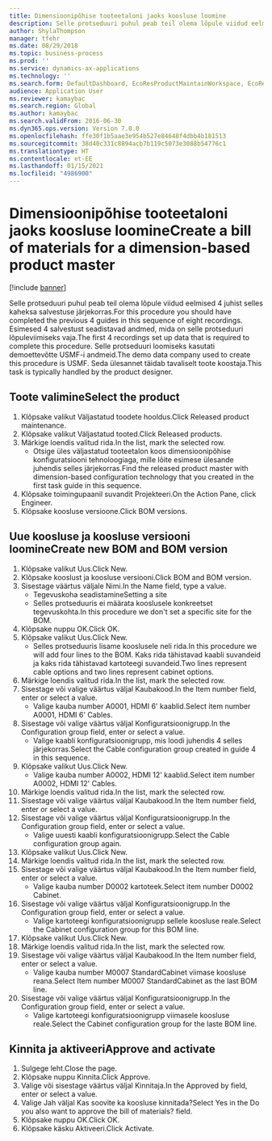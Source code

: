 ```yaml
---
title: Dimensioonipõhise tooteetaloni jaoks koosluse loomine
description: Selle protseduuri puhul peab teil olema lõpule viidud eelmised 4 juhist selles kaheksa salvestuse järjekorras.
author: ShylaThompson
manager: tfehr
ms.date: 08/29/2018
ms.topic: business-process
ms.prod: ''
ms.service: dynamics-ax-applications
ms.technology: ''
ms.search.form: DefaultDashboard, EcoResProductMaintainWorkspace, EcoResProductOpenCasesFormPart, EcoResProductDetailsExtended, BOMConsistOf, BOMTable, InventItemIdLookupSimple, HcmWorkerLookUp
audience: Application User
ms.reviewer: kamaybac
ms.search.region: Global
ms.author: kamaybac
ms.search.validFrom: 2016-06-30
ms.dyn365.ops.version: Version 7.0.0
ms.openlocfilehash: ffe30f1b5aae3e954b527e84648f4dbb4b181513
ms.sourcegitcommit: 38d40c331c8894acb7b119c5073e3088b54776c1
ms.translationtype: HT
ms.contentlocale: et-EE
ms.lasthandoff: 01/15/2021
ms.locfileid: "4986900"
---
```

# <a name="create-a-bill-of-materials-for-a-dimension-based-product-master"></a><span data-ttu-id="6a9d8-103">Dimensioonipõhise tooteetaloni jaoks koosluse loomine</span><span class="sxs-lookup"><span data-stu-id="6a9d8-103">Create a bill of materials for a dimension-based product master</span></span>

[!include [banner](../../includes/banner.md)]

<span data-ttu-id="6a9d8-104">Selle protseduuri puhul peab teil olema lõpule viidud eelmised 4 juhist selles kaheksa salvestuse järjekorras.</span><span class="sxs-lookup"><span data-stu-id="6a9d8-104">For this procedure you should have completed the previous 4 guides in this sequence of eight recordings.</span></span> <span data-ttu-id="6a9d8-105">Esimesed 4 salvestust seadistavad andmed, mida on selle protseduuri lõpuleviimiseks vaja.</span><span class="sxs-lookup"><span data-stu-id="6a9d8-105">The first 4 recordings set up data that is required to complete this procedure.</span></span> <span data-ttu-id="6a9d8-106">Selle protseduuri loomiseks kasutati demoettevõtte USMF-i andmeid.</span><span class="sxs-lookup"><span data-stu-id="6a9d8-106">The demo data company used to create this procedure is USMF.</span></span> <span data-ttu-id="6a9d8-107">Seda ülesannet täidab tavaliselt toote koostaja.</span><span class="sxs-lookup"><span data-stu-id="6a9d8-107">This task is typically handled by the product designer.</span></span>


## <a name="select-the-product"></a><span data-ttu-id="6a9d8-108">Toote valimine</span><span class="sxs-lookup"><span data-stu-id="6a9d8-108">Select the product</span></span>
1. <span data-ttu-id="6a9d8-109">Klõpsake valikut Väljastatud toodete hooldus.</span><span class="sxs-lookup"><span data-stu-id="6a9d8-109">Click Released product maintenance.</span></span>
2. <span data-ttu-id="6a9d8-110">Klõpsake valikut Väljastatud tooted.</span><span class="sxs-lookup"><span data-stu-id="6a9d8-110">Click Released products.</span></span>
3. <span data-ttu-id="6a9d8-111">Märkige loendis valitud rida.</span><span class="sxs-lookup"><span data-stu-id="6a9d8-111">In the list, mark the selected row.</span></span>
    * <span data-ttu-id="6a9d8-112">Otsige üles väljastatud tooteetalon koos dimensioonipõhise konfiguratsiooni tehnoloogiaga, mille lõite esimese ülesande juhendis selles järjekorras.</span><span class="sxs-lookup"><span data-stu-id="6a9d8-112">Find the released product master with dimension-based configuration technology that you created in the first task guide in this sequence.</span></span>  
4. <span data-ttu-id="6a9d8-113">Klõpsake toimingupaanil suvandit Projekteeri.</span><span class="sxs-lookup"><span data-stu-id="6a9d8-113">On the Action Pane, click Engineer.</span></span>
5. <span data-ttu-id="6a9d8-114">Klõpsake koosluse versioone.</span><span class="sxs-lookup"><span data-stu-id="6a9d8-114">Click BOM versions.</span></span>

## <a name="create-new-bom-and-bom-version"></a><span data-ttu-id="6a9d8-115">Uue koosluse ja koosluse versiooni loomine</span><span class="sxs-lookup"><span data-stu-id="6a9d8-115">Create new BOM and BOM version</span></span>
1. <span data-ttu-id="6a9d8-116">Klõpsake valikut Uus.</span><span class="sxs-lookup"><span data-stu-id="6a9d8-116">Click New.</span></span>
2. <span data-ttu-id="6a9d8-117">Klõpsake kooslust ja koosluse versiooni.</span><span class="sxs-lookup"><span data-stu-id="6a9d8-117">Click BOM and BOM version.</span></span>
3. <span data-ttu-id="6a9d8-118">Sisestage väärtus väljale Nimi.</span><span class="sxs-lookup"><span data-stu-id="6a9d8-118">In the Name field, type a value.</span></span>
    * <span data-ttu-id="6a9d8-119">Tegevuskoha seadistamine</span><span class="sxs-lookup"><span data-stu-id="6a9d8-119">Setting a site</span></span>  
    * <span data-ttu-id="6a9d8-120">Selles protseduuris ei määrata kooslusele konkreetset tegevuskohta.</span><span class="sxs-lookup"><span data-stu-id="6a9d8-120">In this procedure we don't set a specific site for the BOM.</span></span>  
4. <span data-ttu-id="6a9d8-121">Klõpsake nuppu OK.</span><span class="sxs-lookup"><span data-stu-id="6a9d8-121">Click OK.</span></span>
5. <span data-ttu-id="6a9d8-122">Klõpsake valikut Uus.</span><span class="sxs-lookup"><span data-stu-id="6a9d8-122">Click New.</span></span>
    * <span data-ttu-id="6a9d8-123">Selles protseduuris lisame kooslusele neli rida.</span><span class="sxs-lookup"><span data-stu-id="6a9d8-123">In this procedure we will add four lines to the BOM.</span></span> <span data-ttu-id="6a9d8-124">Kaks rida tähistavad kaabli suvandeid ja kaks rida tähistavad kartoteegi suvandeid.</span><span class="sxs-lookup"><span data-stu-id="6a9d8-124">Two lines represent cable options and two lines represent cabinet options.</span></span>  
6. <span data-ttu-id="6a9d8-125">Märkige loendis valitud rida.</span><span class="sxs-lookup"><span data-stu-id="6a9d8-125">In the list, mark the selected row.</span></span>
7. <span data-ttu-id="6a9d8-126">Sisestage või valige väärtus väljal Kaubakood.</span><span class="sxs-lookup"><span data-stu-id="6a9d8-126">In the Item number field, enter or select a value.</span></span>
    * <span data-ttu-id="6a9d8-127">Valige kauba number A0001, HDMI 6' kaablid.</span><span class="sxs-lookup"><span data-stu-id="6a9d8-127">Select item number A0001, HDMI 6' Cables.</span></span>  
8. <span data-ttu-id="6a9d8-128">Sisestage või valige väärtus väljal Konfiguratsioonigrupp.</span><span class="sxs-lookup"><span data-stu-id="6a9d8-128">In the Configuration group field, enter or select a value.</span></span>
    * <span data-ttu-id="6a9d8-129">Valige kaabli konfiguratsioonigrupp, mis loodi juhendis 4 selles järjekorras.</span><span class="sxs-lookup"><span data-stu-id="6a9d8-129">Select the Cable configuration group created in guide 4 in this sequence.</span></span>  
9. <span data-ttu-id="6a9d8-130">Klõpsake valikut Uus.</span><span class="sxs-lookup"><span data-stu-id="6a9d8-130">Click New.</span></span>
    * <span data-ttu-id="6a9d8-131">Valige kauba number A0002, HDMI 12' kaablid.</span><span class="sxs-lookup"><span data-stu-id="6a9d8-131">Select item number A0002, HDMI 12' Cables.</span></span>  
10. <span data-ttu-id="6a9d8-132">Märkige loendis valitud rida.</span><span class="sxs-lookup"><span data-stu-id="6a9d8-132">In the list, mark the selected row.</span></span>
11. <span data-ttu-id="6a9d8-133">Sisestage või valige väärtus väljal Kaubakood.</span><span class="sxs-lookup"><span data-stu-id="6a9d8-133">In the Item number field, enter or select a value.</span></span>
12. <span data-ttu-id="6a9d8-134">Sisestage või valige väärtus väljal Konfiguratsioonigrupp.</span><span class="sxs-lookup"><span data-stu-id="6a9d8-134">In the Configuration group field, enter or select a value.</span></span>
    * <span data-ttu-id="6a9d8-135">Valige uuesti kaabli konfiguratsioonigrupp.</span><span class="sxs-lookup"><span data-stu-id="6a9d8-135">Select the Cable configuration group again.</span></span>  
13. <span data-ttu-id="6a9d8-136">Klõpsake valikut Uus.</span><span class="sxs-lookup"><span data-stu-id="6a9d8-136">Click New.</span></span>
14. <span data-ttu-id="6a9d8-137">Märkige loendis valitud rida.</span><span class="sxs-lookup"><span data-stu-id="6a9d8-137">In the list, mark the selected row.</span></span>
15. <span data-ttu-id="6a9d8-138">Sisestage või valige väärtus väljal Kaubakood.</span><span class="sxs-lookup"><span data-stu-id="6a9d8-138">In the Item number field, enter or select a value.</span></span>
    * <span data-ttu-id="6a9d8-139">Valige kauba number D0002 kartoteek.</span><span class="sxs-lookup"><span data-stu-id="6a9d8-139">Select item number D0002 Cabinet.</span></span>  
16. <span data-ttu-id="6a9d8-140">Sisestage või valige väärtus väljal Konfiguratsioonigrupp.</span><span class="sxs-lookup"><span data-stu-id="6a9d8-140">In the Configuration group field, enter or select a value.</span></span>
    * <span data-ttu-id="6a9d8-141">Valige kartoteegi konfiguratsioonigrupp sellele koosluse reale.</span><span class="sxs-lookup"><span data-stu-id="6a9d8-141">Select the Cabinet configuration group for this BOM line.</span></span>  
17. <span data-ttu-id="6a9d8-142">Klõpsake valikut Uus.</span><span class="sxs-lookup"><span data-stu-id="6a9d8-142">Click New.</span></span>
18. <span data-ttu-id="6a9d8-143">Märkige loendis valitud rida.</span><span class="sxs-lookup"><span data-stu-id="6a9d8-143">In the list, mark the selected row.</span></span>
19. <span data-ttu-id="6a9d8-144">Sisestage või valige väärtus väljal Kaubakood.</span><span class="sxs-lookup"><span data-stu-id="6a9d8-144">In the Item number field, enter or select a value.</span></span>
    * <span data-ttu-id="6a9d8-145">Valige kauba number M0007 StandardCabinet viimase koosluse reana.</span><span class="sxs-lookup"><span data-stu-id="6a9d8-145">Select Item number M0007 StandardCabinet as the last BOM line.</span></span>  
20. <span data-ttu-id="6a9d8-146">Sisestage või valige väärtus väljal Konfiguratsioonigrupp.</span><span class="sxs-lookup"><span data-stu-id="6a9d8-146">In the Configuration group field, enter or select a value.</span></span>
    * <span data-ttu-id="6a9d8-147">Valige kartoteegi konfiguratsioonigrupp viimasele koosluse reale.</span><span class="sxs-lookup"><span data-stu-id="6a9d8-147">Select the Cabinet configuration group for the laste BOM line.</span></span>  

## <a name="approve-and-activate"></a><span data-ttu-id="6a9d8-148">Kinnita ja aktiveeri</span><span class="sxs-lookup"><span data-stu-id="6a9d8-148">Approve and activate</span></span>
1. <span data-ttu-id="6a9d8-149">Sulgege leht.</span><span class="sxs-lookup"><span data-stu-id="6a9d8-149">Close the page.</span></span>
2. <span data-ttu-id="6a9d8-150">Klõpsake nuppu Kinnita.</span><span class="sxs-lookup"><span data-stu-id="6a9d8-150">Click Approve.</span></span>
3. <span data-ttu-id="6a9d8-151">Valige või sisestage väärtus väljal Kinnitaja.</span><span class="sxs-lookup"><span data-stu-id="6a9d8-151">In the Approved by field, enter or select a value.</span></span>
4. <span data-ttu-id="6a9d8-152">Valige Jah väljal Kas soovite ka koosluse kinnitada?</span><span class="sxs-lookup"><span data-stu-id="6a9d8-152">Select Yes in the Do you also want to approve the bill of materials? field.</span></span>
5. <span data-ttu-id="6a9d8-153">Klõpsake nuppu OK.</span><span class="sxs-lookup"><span data-stu-id="6a9d8-153">Click OK.</span></span>
6. <span data-ttu-id="6a9d8-154">Klõpsake käsku Aktiveeri.</span><span class="sxs-lookup"><span data-stu-id="6a9d8-154">Click Activate.</span></span>

